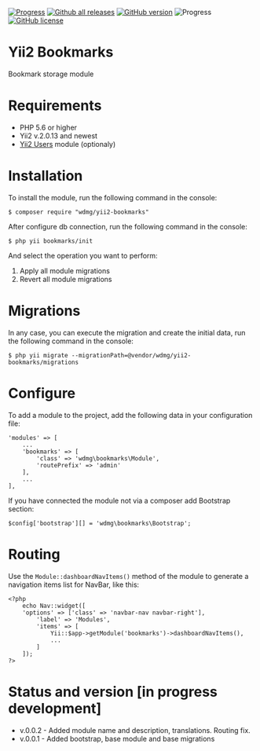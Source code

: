 [![Progress](https://img.shields.io/badge/required-Yii2_v2.0.13-blue.svg)](https://packagist.org/packages/yiisoft/yii2)
[![Github all releases](https://img.shields.io/github/downloads/wdmg/yii2-bookmarks/total.svg)](https://GitHub.com/wdmg/yii2-bookmarks/releases/)
[![GitHub version](https://badge.fury.io/gh/wdmg/yii2-bookmarks.svg)](https://github.com/wdmg/yii2-bookmarks)
![Progress](https://img.shields.io/badge/progress-in_development-red.svg)
[![GitHub license](https://img.shields.io/github/license/wdmg/yii2-bookmarks.svg)](https://github.com/wdmg/yii2-bookmarks/blob/master/LICENSE)

# Yii2 Bookmarks
Bookmark storage module

# Requirements 
* PHP 5.6 or higher
* Yii2 v.2.0.13 and newest
* [Yii2 Users](https://github.com/wdmg/yii2-users) module (optionaly)

# Installation
To install the module, run the following command in the console:

`$ composer require "wdmg/yii2-bookmarks"`

After configure db connection, run the following command in the console:

`$ php yii bookmarks/init`

And select the operation you want to perform:
  1) Apply all module migrations
  2) Revert all module migrations

# Migrations
In any case, you can execute the migration and create the initial data, run the following command in the console:

`$ php yii migrate --migrationPath=@vendor/wdmg/yii2-bookmarks/migrations`

# Configure
To add a module to the project, add the following data in your configuration file:

    'modules' => [
        ...
        'bookmarks' => [
            'class' => 'wdmg\bookmarks\Module',
            'routePrefix' => 'admin'
        ],
        ...
    ],

If you have connected the module not via a composer add Bootstrap section:

`
$config['bootstrap'][] = 'wdmg\bookmarks\Bootstrap';
`

# Routing
Use the `Module::dashboardNavItems()` method of the module to generate a navigation items list for NavBar, like this:

    <?php
        echo Nav::widget([
        'options' => ['class' => 'navbar-nav navbar-right'],
            'label' => 'Modules',
            'items' => [
                Yii::$app->getModule('bookmarks')->dashboardNavItems(),
                ...
            ]
        ]);
    ?>

# Status and version [in progress development]
* v.0.0.2 - Added module name and description, translations. Routing fix.
* v.0.0.1 - Added bootstrap, base module and base migrations